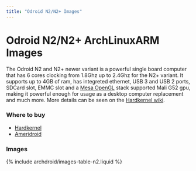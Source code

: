 ```yaml
---
title: "Odroid N2/N2+ Images"
---
```


# Odroid N2/N2+ ArchLinuxARM Images

The Odroid N2 and N2+ newer variant is a powerful single board computer that
has 6 cores clocking from 1.8Ghz up to 2.4Ghz for the N2+ variant. It supports
up to 4GB of ram, has integreted ethernet, USB 3 and USB 2 ports, SDCard slot,
EMMC slot and a [Mesa OpenGL] stack supported Mali G52 gpu, making it powerful
enough for usage as a desktop computer replacement and much more. More details
can be seen on the [Hardkernel wiki].

### Where to buy

* [Hardkernel]
* [Ameridroid]

### Images

{% include archdroid/images-table-n2.liquid %}

[Mesa OpenGL]:     https://mesa3d.org
[Hardkernel wiki]: https://wiki.odroid.com/odroid-n2/odroid-n2
[Hardkernel]:      https://www.hardkernel.com/
[Ameridroid]:      https://www.ameridroid.com/

